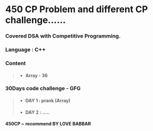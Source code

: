 # 450 CP Problem and different CP challenge......

### Covered DSA with Competitive Programming.

### Language : C++

### Content 
> * ####  Array - 36

### 30Days code challenge - GFG
> * #### DAY 1 : prank (Array)
> * #### DAY 2 : .....

#### 450CP ~ recommend BY LOVE BABBAR

